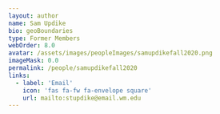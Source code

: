 ```yaml
---
layout: author
name: Sam Updike
bio: geoBoundaries
type: Former Members
webOrder: 8.0
avatar: /assets/images/peopleImages/samupdikefall2020.png
imageMask: 0.0
permalink: /people/samupdikefall2020
links:
  - label: 'Email'
    icon: 'fas fa-fw fa-envelope square'
    url: mailto:stupdike@email.wm.edu
---
```

